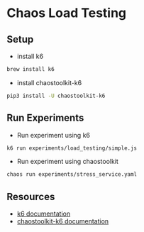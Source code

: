 # Chaos Load Testing
## Setup
* install k6
```bash
brew install k6
```
* install chaostoolkit-k6
```bash
pip3 install -U chaostoolkit-k6
```

## Run Experiments
* Run experiment using k6
```bash
k6 run experiments/load_testing/simple.js
```
* Run experiment using chaostoolkit
```bash
chaos run experiments/stress_service.yaml
```

## Resources
* [k6 documentation](https://k6.io/docs/)
* [chaostoolkit-k6 documentation](https://chaostoolkit.org/drivers/k6/)

